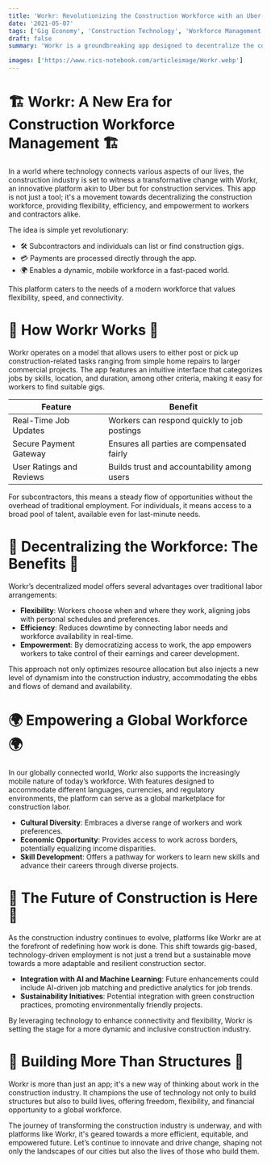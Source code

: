 ```yaml
---
title: 'Workr: Revolutionizing the Construction Workforce with an Uber-Like Platform'
date: '2021-05-07'
tags: ['Gig Economy', 'Construction Technology', 'Workforce Management', 'Innovation']
draft: false
summary: 'Workr is a groundbreaking app designed to decentralize the construction workforce, enabling subcontractors and individuals to connect on-the-fly. This blog post explores how this platform empowers workers and transforms the construction industry in our technologically driven world.'

images: ['https://www.rics-notebook.com/articleimage/Workr.webp']
---
```


# 🏗️ Workr: A New Era for Construction Workforce Management 🏗️

In a world where technology connects various aspects of our lives, the construction industry is set to witness a transformative change with Workr, an innovative platform akin to Uber but for construction services. This app is not just a tool; it's a movement towards decentralizing the construction workforce, providing flexibility, efficiency, and empowerment to workers and contractors alike.

The idea is simple yet revolutionary:

- 🛠️ Subcontractors and individuals can list or find construction gigs.
- 💳 Payments are processed directly through the app.
- 🌍 Enables a dynamic, mobile workforce in a fast-paced world.

This platform caters to the needs of a modern workforce that values flexibility, speed, and connectivity.

# 📲 How Workr Works 📲

Workr operates on a model that allows users to either post or pick up construction-related tasks ranging from simple home repairs to larger commercial projects. The app features an intuitive interface that categorizes jobs by skills, location, and duration, among other criteria, making it easy for workers to find suitable gigs.

| Feature                  | Benefit                                     |
| ------------------------ | ------------------------------------------- |
| Real-Time Job Updates    | Workers can respond quickly to job postings |
| Secure Payment Gateway   | Ensures all parties are compensated fairly  |
| User Ratings and Reviews | Builds trust and accountability among users |

For subcontractors, this means a steady flow of opportunities without the overhead of traditional employment. For individuals, it means access to a broad pool of talent, available even for last-minute needs.

# 🔄 Decentralizing the Workforce: The Benefits 🔄

Workr’s decentralized model offers several advantages over traditional labor arrangements:

- **Flexibility**: Workers choose when and where they work, aligning jobs with personal schedules and preferences.
- **Efficiency**: Reduces downtime by connecting labor needs and workforce availability in real-time.
- **Empowerment**: By democratizing access to work, the app empowers workers to take control of their earnings and career development.

This approach not only optimizes resource allocation but also injects a new level of dynamism into the construction industry, accommodating the ebbs and flows of demand and availability.

# 🌍 Empowering a Global Workforce 🌍

In our globally connected world, Workr also supports the increasingly mobile nature of today’s workforce. With features designed to accommodate different languages, currencies, and regulatory environments, the platform can serve as a global marketplace for construction labor.

- **Cultural Diversity**: Embraces a diverse range of workers and work preferences.
- **Economic Opportunity**: Provides access to work across borders, potentially equalizing income disparities.
- **Skill Development**: Offers a pathway for workers to learn new skills and advance their careers through diverse projects.

# 🚀 The Future of Construction is Here 🚀

As the construction industry continues to evolve, platforms like Workr are at the forefront of redefining how work is done. This shift towards gig-based, technology-driven employment is not just a trend but a sustainable move towards a more adaptable and resilient construction sector.

- **Integration with AI and Machine Learning**: Future enhancements could include AI-driven job matching and predictive analytics for job trends.
- **Sustainability Initiatives**: Potential integration with green construction practices, promoting environmentally friendly projects.

By leveraging technology to enhance connectivity and flexibility, Workr is setting the stage for a more dynamic and inclusive construction industry.

# 🌟 Building More Than Structures 🌟

Workr is more than just an app; it's a new way of thinking about work in the construction industry. It champions the use of technology not only to build structures but also to build lives, offering freedom, flexibility, and financial opportunity to a global workforce.

The journey of transforming the construction industry is underway, and with platforms like Workr, it's geared towards a more efficient, equitable, and empowered future. Let’s continue to innovate and drive change, shaping not only the landscapes of our cities but also the lives of those who build them.
